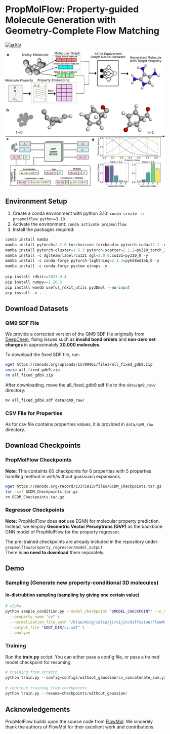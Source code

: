 # PropMolFlow: Property-guided Molecule Generation with Geometry-Complete Flow Matching
[![arXiv](https://img.shields.io/badge/arXiv-1234.56789-b31b1b.svg?style=flat)](https://arxiv.org/abs/2505.21469)

![Image](figure/overview_page.jpg)

## Environment Setup
1. Create a conda environment with python 3.10: `conda create -n propmolflow python=3.10`
2. Activate the environment: `conda activate propmolflow`
3. Install the packages required: 
```python
conda install mamba
mamba install pytorch=2.2.0 torchvision torchaudio pytorch-cuda=12.1 -c pytorch -c nvidia -y
mamba install pytorch-cluster=1.6.3 pytorch-scatter=2.1.2=py310_torch_2.2.0_cu121 -c pyg -y
mamba install -c dglteam/label/cu121 dgl=2.0.0.cu121=py310_0 -y
mamba install -c conda-forge pytorch-lightning=2.1.3=pyhd8ed1ab_0 -y
mamba install -c conda-forge pystow einops -y

pip install rdkit==2023.9.4
pip install numpy==1.26.3
pip install wandb useful_rdkit_utils py3Dmol --no-input
pip install -e .
```

## Download Datasets 

### QM9 SDF File
We provide a corrected version of the QM9 SDF file originally from [DeepChem](https://github.com/deepchem/deepchem), fixing issues such as **invalid bond orders** and **non-zero net charges** in approximately **30,000 molecules**.

To download the fixed SDF file, run:
```bash
wget https://zenodo.org/uploads/15700961/files/all_fixed_gdb9.zip
unzip all_fixed_gdb9.zip
rm all_fixed_gdb9.zip
```
After downloading, move the all_fixed_gdb9.sdf file to the `data/qm9_raw/` directory:
```bash
mv all_fixed_gdb9.sdf data/qm9_raw/
```

### CSV File for Properties
As for csv file contains properties values, it is provided in `data/qm9_raw` directory. 

## Download Checkpoints

### PropMolFlow Checkpoints
**Note**: This containts 60 checkpoints for 6 properties with 5 properties handling method in with/without guassuain expansions.
```bash
wget https://zenodo.org/record/13375913/files/GCDM_Checkpoints.tar.gz
tar -xzf GCDM_Checkpoints.tar.gz
rm GCDM_Checkpoints.tar.gz
```

### Regressor Checkpoints
**Note:** PropMolFlow does **not** use EGNN for molecular property prediction.  
Instead, we employ **Geometric Vector Perceptrons (GVP)** as the backbone GNN model of PropMolFlow for the property regressor.

The pre-trained checkpoints are already included in the repository under:  
`propmolflow/property_regressor/model_output`  
There is **no need to download** them separately.

## Demo
### Sampling (Generate new property-conditional 3D molecules)

#### In-distrubtion sampling (sampling by giving one certain value)
```bash
# alpha
python sample_condition.py --model_checkpoint "$MODEL_CHECKPOINT" --n_mols 10000 --max_batch_size 128 --n_timesteps 100 --properties_handle_method "concatenate_sum" --properties_for_sampling 41.2 --number_of_atoms "/blue/mingjieliu/jiruijin/diffusion/FlowMol_active/sampling_result/ood_n_atoms_cv_up.npy" \
  --property_name "cv" \
  --normalization_file_path "/blue/mingjieliu/jiruijin/diffusion/FlowMol/data/qm9/train_data_property_normalization.pt" \
  --output_file "$OUT_DIR/cv.sdf" \
  --analyze
```

### Training 
Run the **train.py** script. You can either pass a config file, or pass a trained model checkpoint for resuming.
```python
# training from scratch
python train.py --config=configs/without_gaussian/cv_concatenate_sum.yaml 

# continue training from checkpoints
python train.py --resume=checkpoints/without_gaussian/
```

## Acknowledgements
PropMolFlow builds upon the source code from [FlowMol](https://github.com/Dunni3/FlowMol). We sincerely thank the authors of FlowMol for their excellent work and contributions.